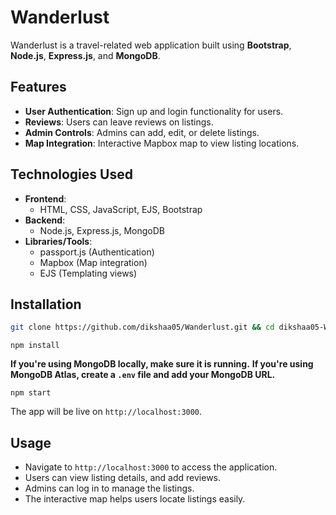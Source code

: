 # Wanderlust

Wanderlust is a travel-related web application built using **Bootstrap**, **Node.js**, **Express.js**, and **MongoDB**.

## Features
- **User Authentication**: Sign up and login functionality for users.
- **Reviews**: Users can leave reviews on listings.
- **Admin Controls**: Admins can add, edit, or delete listings.
- **Map Integration**: Interactive Mapbox map to view listing locations.

## Technologies Used
- **Frontend**: 
  - HTML, CSS, JavaScript, EJS, Bootstrap
- **Backend**:
  - Node.js, Express.js, MongoDB
- **Libraries/Tools**:
  - passport.js (Authentication)
  - Mapbox (Map integration)
  - EJS (Templating views)
  
## Installation

   ```bash
   git clone https://github.com/dikshaa05/Wanderlust.git && cd dikshaa05-Wanderlust
   ```
   ```
   npm install
   ```
**If you're using MongoDB locally, make sure it is running.**
**If you're using MongoDB Atlas, create a `.env` file and add your MongoDB URL.**

   ```
   npm start
   ```
   The app will be live on `http://localhost:3000`.

## Usage
- Navigate to `http://localhost:3000` to access the application.
- Users can view listing details, and add reviews.
- Admins can log in to manage the listings.
- The interactive map helps users locate listings easily.
